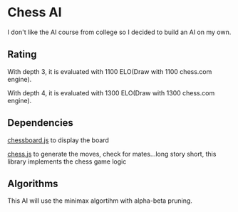 
# Chess AI

 I don't like the AI course from college so I decided to build an AI on my own.

## Rating

 With depth 3, it is evaluated with 1100 ELO(Draw with 1100 chess.com engine).

 With depth 4, it is evaluated with 1300 ELO(Draw with 1300 chess.com engine).

## Dependencies

[chessboard.js](https://chessboardjs.com/index.html) to display the board

[chess.js](https://github.com/jhlywa/chess.js) to generate the moves, check for mates...long story short, this library implements the chess game logic


## Algorithms

This AI will use the minimax algortihm with alpha-beta pruning.

